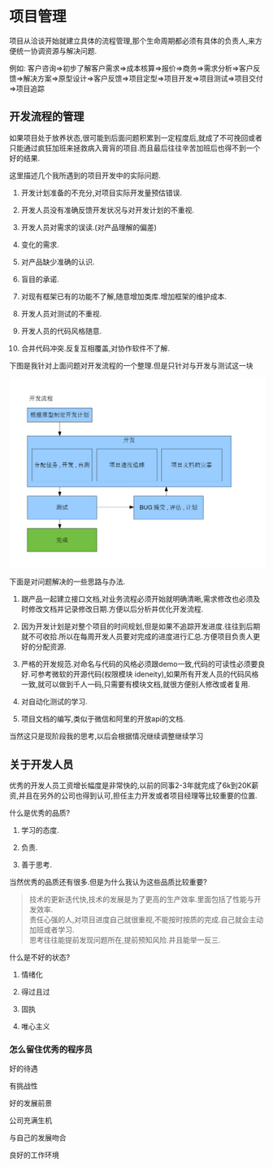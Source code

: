 # 项目管理

项目从洽谈开始就建立具体的流程管理,那个生命周期都必须有具体的负责人,来方便统一协调资源与解决问题.

例如:
客户咨询=>初步了解客户需求=>成本核算=>报价=>商务=>需求分析=>客户反馈=>解决方案=>原型设计=>客户反馈=>项目定型=>项目开发=>项目测试=>项目交付=>项目追踪

## 开发流程的管理

如果项目处于放养状态,很可能到后面问题积累到一定程度后,就成了不可挽回或者只能通过疯狂加班来拯救病入膏肓的项目.而且最后往往辛苦加班后也得不到一个好的结果.

这里描述几个我所遇到的项目开发中的实际问题.

1. 开发计划准备的不充分,对项目实际开发量预估错误.

2. 开发人员没有准确反馈开发状况与对开发计划的不重视.

3. 开发人员对需求的误读.(对产品理解的偏差)

4. 变化的需求.

5. 对产品缺少准确的认识.

6. 盲目的承诺.

7. 对现有框架已有的功能不了解,随意增加类库.增加框架的维护成本.

8. 开发人员对测试的不重视.

9. 开发人员的代码风格随意.

10. 合并代码冲突.反复互相覆盖,对协作软件不了解.

下图是我针对上面问题对开发流程的一个整理.但是只针对与开发与测试这一块

![img](/%E5%85%AC%E5%8F%B8%E7%AE%A1%E7%90%86/img/%E8%BD%AF%E4%BB%B6%E5%BC%80%E5%8F%91.png?raw=true)

下面是对问题解决的一些思路与办法.

1. 跟产品一起建立接口文档,对业务流程必须开始就明确清晰,需求修改也必须及时修改文档并记录修改日期.方便以后分析并优化开发流程.

2. 因为开发计划是对整个项目的时间规划,但是如果不追踪开发进度.往往到后期就不可收拾.所以在每周开发人员要对完成的进度进行汇总.方便项目负责人更好的分配资源.

3. 严格的开发规范.对命名与代码的风格必须跟demo一致,代码的可读性必须要良好.可参考微软的开源代码(权限模块 ideneity),如果所有开发人员的代码风格一致,就可以做到千人一码,只需要有模块文档,就很方便别人修改或者复用.

4. 对自动化测试的学习.

5. 项目文档的编写,类似于微信和阿里的开放api的文档.

当然这只是现阶段我的思考,以后会根据情况继续调整继续学习

## 关于开发人员

优秀的开发人员工资增长幅度是非常快的,以前的同事2-3年就完成了6k到20K薪资,并且在另外的公司也得到认可,担任主力开发或者项目经理等比较重要的位置.

什么是优秀的品质?

1. 学习的态度.

2. 负责.

3. 善于思考.

当然优秀的品质还有很多.但是为什么我认为这些品质比较重要?

> 技术的更新迭代快,技术的发展是为了更高的生产效率.里面包括了性能与开发效率.</br>
> 责任心强的人,对项目进度自己就很重视,不能按时按质的完成.自己就会主动加班或者学习.</br>
> 思考往往能提前发现问题所在,提前预知风险.并且能举一反三.</br>

什么是不好的状态?

1. 情绪化

2. 得过且过

3. 固执

4. 唯心主义

### 怎么留住优秀的程序员

好的待遇

有挑战性

好的发展前景

公司充满生机

与自己的发展吻合

良好的工作环境
